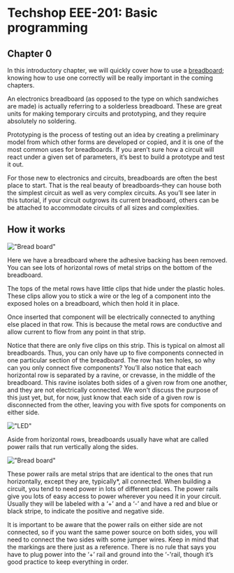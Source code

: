 # Techshop EEE-201: Basic programming

## Chapter 0

In this introductory chapter, we will quickly cover how to use a [breadboard](https://en.wikipedia.org/wiki/Breadboard); knowing how to use one correctly will be really important in the coming chapters.

An electronics breadboard (as opposed to the type on which sandwiches are made) is actually referring to a solderless breadboard. These are great units for making temporary circuits and prototyping, and they require absolutely no soldering.

Prototyping is the process of testing out an idea by creating a preliminary model from which other forms are developed or copied, and it is one of the most common uses for breadboards. If you aren’t sure how a circuit will react under a given set of parameters, it’s best to build a prototype and test it out.

For those new to electronics and circuits, breadboards are often the best place to start. That is the real beauty of breadboards–they can house both the simplest circuit as well as very complex circuits. As you’ll see later in this tutorial, if your circuit outgrows its current breadboard, others can be be attached to accommodate circuits of all sizes and complexities.

## How it works

!["Bread board"](https://cdn.sparkfun.com/assets/d/c/a/b/4/513a1dface395fa524000001.JPG)

Here we have a breadboard where the adhesive backing has been removed. You can see lots of horizontal rows of metal strips on the bottom of the breadboard.

The tops of the metal rows have little clips that hide under the plastic holes. These clips allow you to stick a wire or the leg of a component into the exposed holes on a breadboard, which then hold it in place.

Once inserted that component will be electrically connected to anything else placed in that row. This is because the metal rows are conductive and allow current to flow from any point in that strip.

Notice that there are only five clips on this strip. This is typical on almost all breadboards. Thus, you can only have up to five components connected in one particular section of the breadboard. The row has ten holes, so why can you only connect five components? You’ll also notice that each horizontal row is separated by a ravine, or crevasse, in the middle of the breadboard. This ravine isolates both sides of a given row from one another, and they are not electrically connected. We won't discuss the purpose of this just yet, but, for now, just know that each side of a given row is disconnected from the other, leaving you with five spots for components on either side.

!["LED"](https://cdn.sparkfun.com/assets/1/b/b/3/a/518c07b8ce395f7962000000.jpg)

Aside from horizontal rows, breadboards usually have what are called power rails that run vertically along the sides.

!["Bread board"](https://cdn.sparkfun.com/assets/3/d/f/a/9/518c0b34ce395fea62000002.jpg)

These power rails are metal strips that are identical to the ones that run horizontally, except they are, typically\*, all connected. When building a circuit, you tend to need power in lots of different places. The power rails give you lots of easy access to power wherever you need it in your circuit. Usually they will be labeled with a ‘+’ and a ‘-’ and have a red and blue or black stripe, to indicate the positive and negative side.

It is important to be aware that the power rails on either side are not connected, so if you want the same power source on both sides, you will need to connect the two sides with some jumper wires. Keep in mind that the markings are there just as a reference. There is no rule that says you have to plug power into the ‘+’ rail and ground into the ‘-'rail, though it’s good practice to keep everything in order.
